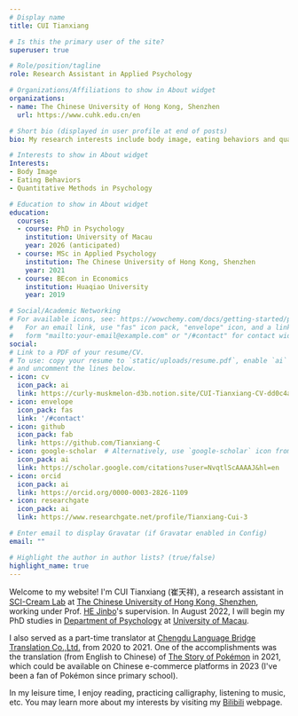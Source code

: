 ```yaml
---
# Display name
title: CUI Tianxiang

# Is this the primary user of the site?
superuser: true

# Role/position/tagline
role: Research Assistant in Applied Psychology

# Organizations/Affiliations to show in About widget
organizations:
- name: The Chinese University of Hong Kong, Shenzhen
  url: https://www.cuhk.edu.cn/en

# Short bio (displayed in user profile at end of posts)
bio: My research interests include body image, eating behaviors and quantitative methods in psychology.

# Interests to show in About widget
Interests:
- Body Image
- Eating Behaviors
- Quantitative Methods in Psychology

# Education to show in About widget
education:
  courses:
  - course: PhD in Psychology
    institution: University of Macau
    year: 2026 (anticipated)
  - course: MSc in Applied Psychology
    institution: The Chinese University of Hong Kong, Shenzhen
    year: 2021
  - course: BEcon in Economics
    institution: Huaqiao University
    year: 2019

# Social/Academic Networking
# For available icons, see: https://wowchemy.com/docs/getting-started/page-builder/#icons
#   For an email link, use "fas" icon pack, "envelope" icon, and a link in the
#   form "mailto:your-email@example.com" or "/#contact" for contact widget.
social:
# Link to a PDF of your resume/CV.
# To use: copy your resume to `static/uploads/resume.pdf`, enable `ai` icons in `params.toml`, 
# and uncomment the lines below.
- icon: cv
  icon_pack: ai
  link: https://curly-muskmelon-d3b.notion.site/CUI-Tianxiang-CV-dd0c4a9545814cbca3f5e77483221cdf
- icon: envelope
  icon_pack: fas
  link: '/#contact'
- icon: github
  icon_pack: fab
  link: https://github.com/Tianxiang-C
- icon: google-scholar  # Alternatively, use `google-scholar` icon from `ai` icon pack
  icon_pack: ai
  link: https://scholar.google.com/citations?user=NvqtlScAAAAJ&hl=en
- icon: orcid
  icon_pack: ai
  link: https://orcid.org/0000-0003-2826-1109
- icon: researchgate
  icon_pack: ai
  link: https://www.researchgate.net/profile/Tianxiang-Cui-3

# Enter email to display Gravatar (if Gravatar enabled in Config)
email: ""

# Highlight the author in author lists? (true/false)
highlight_name: true
---
```


Welcome to my website! I'm CUI Tianxiang (崔天祥), a research assistant in [SCI-Cream Lab](https://sci-cream.netlify.app/) at [The Chinese University of Hong Kong, Shenzhen](https://www.cuhk.edu.cn/en), working under Prof. [HE Jinbo](https://scholar.google.com/citations?hl=zh-CN&user=16qDmvsAAAAJ&view_op=list_works)'s supervision. In August 2022, I will begin my PhD studies in [Department of Psychology](https://www.um.edu.mo/fss/psychology/) at [University of Macau](https://www.um.edu.mo/).

I also served as a part-time translator at [Chengdu Language Bridge Translation Co.,Ltd.](https://www.lan-bridge.com/) from 2020 to 2021. One of the accomplishments was the translation (from English to Chinese) of [The Story of Pokémon](https://www.goodreads.com/en/book/show/58076959-the-story-of-pok-mon) in 2021, which could be available on Chinese e-commerce platforms in 2023 (I've been a fan of Pokémon since primary school).

In my leisure time, I enjoy reading, practicing calligraphy, listening to music, etc. You may learn more about my interests by visiting my [Bilibili](https://space.bilibili.com/109130929?from=search&seid=14618659446338017529&spm_id_from=333.337.0.0) webpage.



